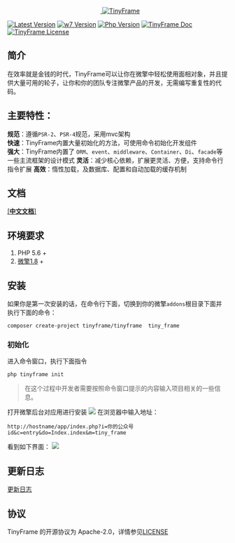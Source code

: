 
<p align="center">
    <a href="https://github.com/mrye5869/tinyframe" target="_blank">
        <img src="http://qiniu.mrye.xin/81c7fb680072e487af7c623cba5ad29.png" alt="TinyFrame" />
    </a>
</p>

[![Latest Version](https://img.shields.io/badge/beta-v1.0.0-green.svg?maxAge=2592000)](https://github.com/mrye5869/tinyframe)
[![w7 Version](https://img.shields.io/badge/%E5%BE%AE%E6%93%8E-%3E%3D1.8-blue)](https://s.w7.cc/index.php?c=wiki&do=view&id=1)
[![Php Version](https://img.shields.io/badge/php-%3E%3D5.6-green)](https://secure.php.net/)
[![TinyFrame Doc](https://img.shields.io/badge/docs-passing-green.svg?maxAge=2592000)](https://www.kancloud.cn/caike_/wq_frame/1483541)
[![TinyFrame License](https://img.shields.io/hexpm/l/plug.svg?maxAge=2592000)](https://github.com/mrye5869/tinyframe/blob/master/LICENSE)


## 简介

在效率就是金钱的时代，TinyFrame可以让你在微擎中轻松使用面相对象，并且提供大量可用的轮子，让你和你的团队专注微擎产品的开发，无需编写重复性的代码。

## 主要特性：
**规范**：遵循`PSR-2`、`PSR-4`规范，采用mvc架构  
**快速**：TinyFrame内置大量初始化的方法，可使用命令初始化开发组件  
**强大**：TinyFrame内置了 `ORM`、`event`、`middleware`、`Container`、`Di`、`facade`等一些主流框架的设计模式
**灵活**：减少核心依赖，扩展更灵活、方便，支持命令行指令扩展
**高效**：惰性加载，及数据库、配置和自动加载的缓存机制


## 文档

[[**中文文档**]](https://www.kancloud.cn/caike_/wq_frame/1483541)


## 环境要求

1. PHP 5.6 +
2. [微擎1.8](https://s.w7.cc/index.php?c=wiki&do=view&id=1&list=27) +


## 安装
如果你是第一次安装的话，在命令行下面，切换到你的微擎`addons`根目录下面并执行下面的命令：

~~~
composer create-project tinyframe/tinyframe  tiny_frame

~~~
### 初始化
进入命令窗口，执行下面指令

~~~
php tinyframe init

~~~
> 在这个过程中开发者需要按照命令窗口提示的内容输入项目相关的一些信息。

打开微擎后台对应用进行安装
![](http://qiniu.mrye.xin/f15451c8350ba1e247caa4b4c07fdda0_1914x701.png)
在浏览器中输入地址：

~~~
http://hostname/app/index.php?i=你的公众号id&c=entry&do=Index.index&m=tiny_frame
~~~
看到如下界面：
![](http://qiniu.mrye.xin/Z4SD1DU%60V4TJWBB8MBS.png)

## 更新日志

[更新日志](changelog.md)

## 协议

TinyFrame 的开源协议为 Apache-2.0，详情参见[LICENSE](LICENSE)

